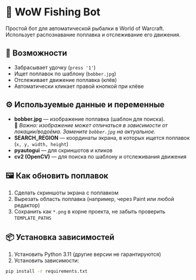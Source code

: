 # 🎣 WoW Fishing Bot

Простой бот для автоматической рыбалки в World of Warcraft. Использует распознавание поплавка и отслеживание его движения.

## 🚀 Возможности

- Забрасывает удочку (`press '1'`)
- Ищет поплавок по шаблону (`bobber.jpg`)
- Отслеживает движение поплавка (клёв)
- Автоматически кликает правой кнопкой при клёве

## ⚙️ Используемые данные и переменные

- **bobber.jpg** — изображение поплавка (шаблон для поиска).  
  🔁 _Важно: изображение может отличаться в зависимости от локации/водоёма. Замените `bobber.jpg` на актуальное._
- **SEARCH_REGION** — координаты экрана, в которых ищется поплавок (`x, y, width, height`)
- **pyautogui** — для скриншотов и кликов
- **cv2 (OpenCV)** — для поиска по шаблону и отслеживания движения

## 🖼 Как обновить поплавок

1. Сделать скриншоты экрана с поплавком
2. Вырезать область поплавка (например, через Paint или любой редактор)
3. Сохранить как `*.png` в корне проекта, не забыть проверить `TEMPLATE_PATHS`

## 📦 Установка зависимостей

1. Установить Python 3.11 (другие версии не гарантируются)
2. Установить зависимости:

```bash
pip install -r requirements.txt
